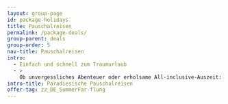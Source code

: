 ```yaml
---
layout: group-page
id: package-holidays
title: Pauschalreisen
permalink: /package-deals/
group-parent: deals
group-order: 5
nav-title: Pauschalreisen
intro:
  - Einfach und schnell zum Traumurlaub
  - >
    Ob unvergessliches Abenteuer oder erholsame All-inclusive-Auszeit: In unserem Spätsommer-Sale finden Sie fantastische Pauschalreisen für jeden Geschmack. Buchen Sie jetzt ganz entspannt und ohne Planungsstress.
intro-title: Paradiesische Pauschalreisen
offer-tag: zz_DE_SummerFar-flung
---
```

